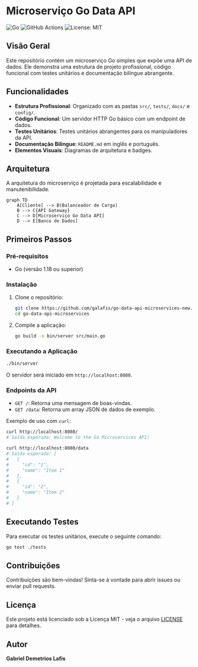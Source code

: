 # Microserviço Go Data API

![Go](https://img.shields.io/badge/Go-00ADD8?style=for-the-badge&logo=go&logoColor=white)
![GitHub Actions](https://img.shields.io/badge/GitHub%20Actions-2671E5?style=for-the-badge&logo=githubactions&logoColor=white)
![License: MIT](https://img.shields.io/badge/License-MIT-yellow.svg)

## Visão Geral

Este repositório contém um microserviço Go simples que expõe uma API de dados. Ele demonstra uma estrutura de projeto profissional, código funcional com testes unitários e documentação bilíngue abrangente.

## Funcionalidades

- **Estrutura Profissional**: Organizado com as pastas `src/`, `tests/`, `docs/` e `config/`.
- **Código Funcional**: Um servidor HTTP Go básico com um endpoint de dados.
- **Testes Unitários**: Testes unitários abrangentes para os manipuladores da API.
- **Documentação Bilíngue**: `README.md` em inglês e português.
- **Elementos Visuais**: Diagramas de arquitetura e badges.

## Arquitetura

A arquitetura do microserviço é projetada para escalabilidade e manutenibilidade.

```mermaid
graph TD
    A[Cliente] --> B(Balanceador de Carga)
    B --> C{API Gateway}
    C --> D[Microserviço Go Data API]
    D --> E[Banco de Dados]
```

## Primeiros Passos

### Pré-requisitos

- Go (versão 1.18 ou superior)

### Instalação

1. Clone o repositório:
   ```bash
   git clone https://github.com/galafis/go-data-api-microservices-new.git
   cd go-data-api-microservices
   ```
2. Compile a aplicação:
   ```bash
   go build -o bin/server src/main.go
   ```

### Executando a Aplicação

```bash
./bin/server
```

O servidor será iniciado em `http://localhost:8080`.

### Endpoints da API

- `GET /`: Retorna uma mensagem de boas-vindas.
- `GET /data`: Retorna um array JSON de dados de exemplo.

Exemplo de uso com `curl`:

```bash
curl http://localhost:8080/
# Saída esperada: Welcome to the Go Microservices API!

curl http://localhost:8080/data
# Saída esperada: [
#   {
#     "id": "1",
#     "name": "Item 1"
#   },
#   {
#     "id": "2",
#     "name": "Item 2"
#   }
# ]
```

## Executando Testes

Para executar os testes unitários, execute o seguinte comando:

```bash
go test ./tests
```

## Contribuições

Contribuições são bem-vindas! Sinta-se à vontade para abrir issues ou enviar pull requests.

## Licença

Este projeto está licenciado sob a Licença MIT - veja o arquivo [LICENSE](LICENSE) para detalhes.

## Autor

**Gabriel Demetrios Lafis**


